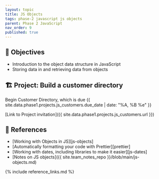 ```yaml
---
layout: topic
title: JS Objects
tags: phase-2 javascript js objects
parent: Phase 2 JavaScript
nav_order: 9
published: true
---
```


## 🎯 Objectives

- Introduction to the object data structure in JavaScript
- Storing data in and retrieving data from objects

## 🏗️ Project: Build a customer directory

Begin Customer Directory, which is due {{ site.data.phase1.projects.js_customers.due_date | date: "%A, %B %e" }}

[Link to Project invitation]({{ site.data.phase1.projects.js_customers.url }})

## 🔖 References

- [Working with Objects in JS][js-objects]
- [Automatically formatting your code with Prettier][prettier]
- [Working with dates, including libraries to make it easier][js-dates]
- [Notes on JS objects]({{ site.team_notes_repo }}/blob/main/js-objects.md)

{% include reference_links.md %}

